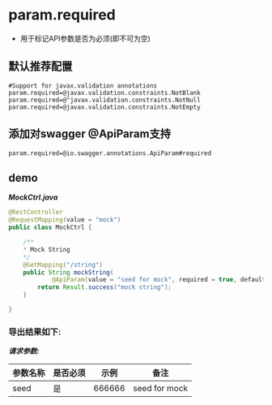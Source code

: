 # param.required

- 用于标记API参数是否为必须(即不可为空)

## 默认推荐配置

```properties
#Support for javax.validation annotations
param.required=@javax.validation.constraints.NotBlank
param.required=@"javax.validation.constraints.NotNull
param.required=@javax.validation.constraints.NotEmpty
```

## 添加对swagger @ApiParam支持

```properties
param.required=@io.swagger.annotations.ApiParam#required
```

## demo

***MockCtrl.java***

```java
@RestController
@RequestMapping(value = "mock")
public class MockCtrl {

    /**
    * Mock String
    */
    @GetMapping("/string")
    public String mockString(
            @ApiParam(value = "seed for mock", required = true, defaultValue = "666666") long seed) {
        return Result.success("mock string");
    }

}
```

### 导出结果如下:

***请求参数:***

| 参数名称 | 是否必须 |	示例 | 备注 |
| --- | --- | --- | --- |
| seed | 是 | 666666 | seed for mock |